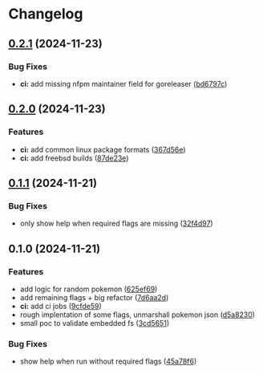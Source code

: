 # Changelog

## [0.2.1](https://github.com/scottmckendry/pokemon-go-colorscripts/compare/v0.2.0...v0.2.1) (2024-11-23)


### Bug Fixes

* **ci:** add missing nfpm maintainer field for goreleaser ([bd6797c](https://github.com/scottmckendry/pokemon-go-colorscripts/commit/bd6797cf34aafc3151dbb35a05ecc6a12a12a83b))

## [0.2.0](https://github.com/scottmckendry/pokemon-go-colorscripts/compare/v0.1.1...v0.2.0) (2024-11-23)


### Features

* **ci:** add common linux package formats ([367d56e](https://github.com/scottmckendry/pokemon-go-colorscripts/commit/367d56e7cab70eb8cc7c7094d9a8d06c43410c46))
* **ci:** add freebsd builds ([87de23e](https://github.com/scottmckendry/pokemon-go-colorscripts/commit/87de23e44f602f94af802dfc94445ca5963ab339))

## [0.1.1](https://github.com/scottmckendry/pokemon-go-colorscripts/compare/v0.1.0...v0.1.1) (2024-11-21)


### Bug Fixes

* only show help when required flags are missing ([32f4d97](https://github.com/scottmckendry/pokemon-go-colorscripts/commit/32f4d97908d3adf701eb9162c62b777126a405d0))

## 0.1.0 (2024-11-21)


### Features

* add logic for random pokemon ([625ef69](https://github.com/scottmckendry/pokemon-go-colorscripts/commit/625ef694737edef2f4c7e9ff01cdfe8af3aa3314))
* add remaining flags + big refactor ([7d6aa2d](https://github.com/scottmckendry/pokemon-go-colorscripts/commit/7d6aa2d5f6c671a2a31f08805276ade330cc210b))
* **ci:** add ci jobs ([9cfde59](https://github.com/scottmckendry/pokemon-go-colorscripts/commit/9cfde59d586493f05b0fd87281709138ace3b458))
* rough implentation of some flags, unmarshall pokemon json ([d5a8230](https://github.com/scottmckendry/pokemon-go-colorscripts/commit/d5a82303828ca56c7f6da31c52faee2bb6c70c15))
* small poc to validate embedded fs ([3cd5651](https://github.com/scottmckendry/pokemon-go-colorscripts/commit/3cd565112a1266fb4dc557ced99e9ab555f32724))


### Bug Fixes

* show help when run without required flags ([45a78f6](https://github.com/scottmckendry/pokemon-go-colorscripts/commit/45a78f6f278090a842dc530b25821eec655196a1))
